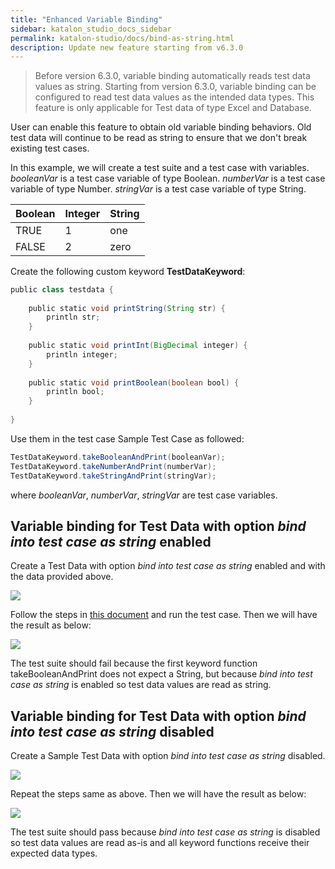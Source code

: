 ```yaml
---
title: "Enhanced Variable Binding" 
sidebar: katalon_studio_docs_sidebar
permalink: katalon-studio/docs/bind-as-string.html 
description: Update new feature starting from v6.3.0
---
```


> Before version 6.3.0, variable binding automatically reads test data values as string. Starting from version 6.3.0, variable binding can be configured to read test data values as the intended data types. This feature is only applicable for Test data of type Excel and Database.

User can enable this feature to obtain old variable binding behaviors. Old test data will continue to be read as string to ensure that we don't break existing test cases.

In this example, we will create a test suite and a test case with variables. _booleanVar_ is a test case variable of type Boolean. _numberVar_ is a test case variable of type Number. _stringVar_ is a test case variable of type String.


<table>
    <thead>
        <tr>
            <th>Boolean</th>
            <th>Integer</th>
            <th>String</th>
        </tr>
    </thead>
    <tbody>
        <tr>
            <td>TRUE</td>
            <td>1</td>
            <td>one</td>
        </tr>
        <tr>
            <td>FALSE</td>
            <td>2</td>
            <td>zero</td>
        </tr>
        <tr>
</table>

Create the following custom keyword **TestDataKeyword**:


```groovy
public class testdata {
	
	public static void printString(String str) {
		println str;
	}
	
	public static void printInt(BigDecimal integer) {
		println integer;
	}
	
	public static void printBoolean(boolean bool) {
		println bool;
	}
	
}
```


Use them in the test case Sample Test Case as followed:


```groovy
TestDataKeyword.takeBooleanAndPrint(booleanVar);
TestDataKeyword.takeNumberAndPrint(numberVar);
TestDataKeyword.takeStringAndPrint(stringVar);
```


where _booleanVar_, _numberVar_, _stringVar_ are test case variables.


## Variable binding for Test Data with option _bind into test case as string_ enabled

Create a Test Data with option _bind into test case as string_ enabled and with the data provided above.




![](https://github.com/katalon-studio/docs-images/raw/master/katalon-studio/docs/bind-as-string/option-enabled.png)


Follow the steps in [this document](https://docs.katalon.com/katalon-studio/docs/run-test-case-external-data.html) and run the test case. Then we will have the result as below:


![](https://github.com/katalon-studio/docs-images/raw/master/katalon-studio/docs/bind-as-string/2-failed.png)


The test suite should fail because the first keyword function takeBooleanAndPrint does not expect a String, but because _bind into test case as string_ is enabled so test data values are read as string.


## Variable binding for Test Data with option _bind into test case as string_ disabled

Create a Sample Test Data with option _bind into test case as string_ disabled.

![](https://github.com/katalon-studio/docs-images/raw/master/katalon-studio/docs/bind-as-string/option-disabled.png)


Repeat the steps same as above. Then we will have the result as below:

![](https://github.com/katalon-studio/docs-images/raw/master/katalon-studio/docs/bind-as-string/4-passed.png)


The test suite should pass because _bind into test case as string_ is disabled so test data values are read as-is and all keyword functions receive their expected data types.
